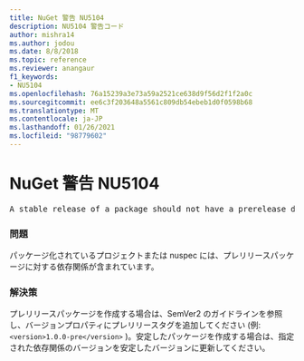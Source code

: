 ```yaml
---
title: NuGet 警告 NU5104
description: NU5104 警告コード
author: mishra14
ms.author: jodou
ms.date: 8/8/2018
ms.topic: reference
ms.reviewer: anangaur
f1_keywords:
- NU5104
ms.openlocfilehash: 76a15239a3e73a59a2521ce638d9f56d2f1f2a0c
ms.sourcegitcommit: ee6c3f203648a5561c809db54ebeb1d0f0598b68
ms.translationtype: MT
ms.contentlocale: ja-JP
ms.lasthandoff: 01/26/2021
ms.locfileid: "98779602"
---
```

# <a name="nuget-warning-nu5104"></a>NuGet 警告 NU5104
<pre>A stable release of a package should not have a prerelease dependency. Either modify the version spec of dependency "NuGet.Versioning [4.7.0-preview4.5065, )" or update the version field in the nuspec.</pre>

### <a name="issue"></a>問題

パッケージ化されているプロジェクトまたは nuspec には、プレリリースパッケージに対する依存関係が含まれています。


### <a name="solution"></a>解決策

プレリリースパッケージを作成する場合は、SemVer2 のガイドラインを参照し、バージョンプロパティにプレリリースタグを追加してください (例: `<version>1.0.0-pre</version>` )。安定したパッケージを作成する場合は、指定された依存関係のバージョンを安定したバージョンに更新してください。

